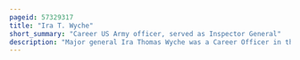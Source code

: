 ```yaml
---
pageid: 57329317
title: "Ira T. Wyche"
short_summary: "Career US Army officer, served as Inspector General"
description: "Major general Ira Thomas Wyche was a Career Officer in the united States army who eventually became the Inspector General of the united States army. During World War I he was a Graduate of the united States military Academy at west Point where he served in the american expeditionary Forces on the western Front and returned to the united States to train artillery Students. He spent Time between 1918 and 1942 Teaching and attending various Army Schools including the united States army Command and general Staff College and the united States army War College."
---
```

